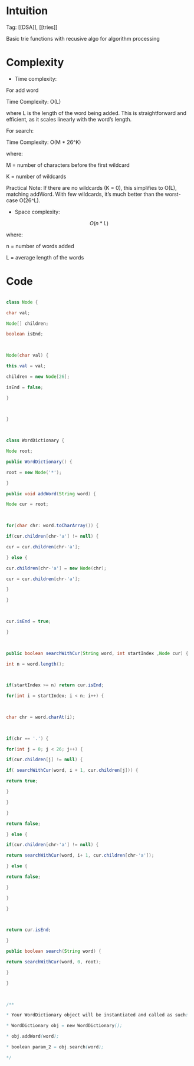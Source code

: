 # Intuition

<!-- Describe your first thoughts on how to solve this problem. -->

  Tag: [[DSA]], [[tries]]
  

Basic trie functions with recusive algo for algorithm processing

  
  

# Complexity

- Time complexity:

<!-- Add your time complexity here, e.g. $$O(n)$$ -->

  

For add word

Time Complexity: O(L)

  

where L is the length of the word being added. This is straightforward and efficient, as it scales linearly with the word’s length.

  

For search:

Time Complexity: O(M * 26^K)

  

where:

  

M = number of characters before the first wildcard

K = number of wildcards

  

Practical Note: If there are no wildcards (K = 0), this simplifies to O(L), matching addWord. With few wildcards, it’s much better than the worst-case O(26^L).

  

- Space complexity:

<!-- Add your space complexity here, e.g. $$O(n)$$ -->

$$O(n * L)$$

  

where:

  

n = number of words added

L = average length of the words

  

# Code

```java []

class Node {

char val;

Node[] children;

boolean isEnd;

  

Node(char val) {

this.val = val;

children = new Node[26];

isEnd = false;

}

  

}

  

class WordDictionary {

Node root;

public WordDictionary() {

root = new Node('*');

}

public void addWord(String word) {

Node cur = root;

  

for(char chr: word.toCharArray()) {

if(cur.children[chr-'a'] != null) {

cur = cur.children[chr-'a'];

} else {

cur.children[chr-'a'] = new Node(chr);

cur = cur.children[chr-'a'];

}

}

  

cur.isEnd = true;

}

  

public boolean searchWithCur(String word, int startIndex ,Node cur) {

int n = word.length();

  

if(startIndex >= n) return cur.isEnd;

for(int i = startIndex; i < n; i++) {

  

char chr = word.charAt(i);

  

if(chr == '.') {

for(int j = 0; j < 26; j++) {

if(cur.children[j] != null) {

if( searchWithCur(word, i + 1, cur.children[j])) {

return true;

}

}

}

return false;

} else {

if(cur.children[chr-'a'] != null) {

return searchWithCur(word, i+ 1, cur.children[chr-'a']);

} else {

return false;

}

}

}

  

return cur.isEnd;

}

public boolean search(String word) {

return searchWithCur(word, 0, root);

}

}

  

/**

* Your WordDictionary object will be instantiated and called as such:

* WordDictionary obj = new WordDictionary();

* obj.addWord(word);

* boolean param_2 = obj.search(word);

*/

```